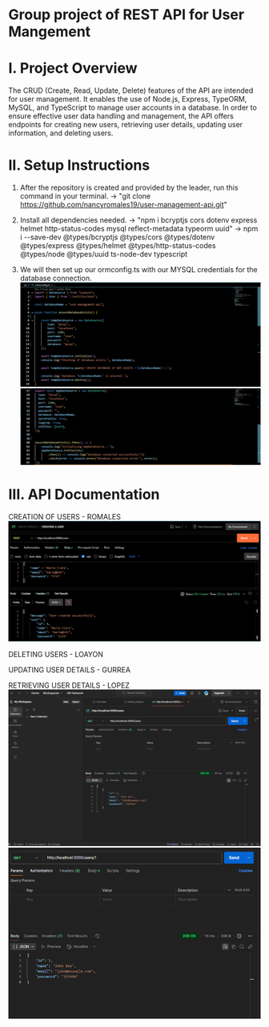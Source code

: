 # Group project of REST API for User Mangement

# I. Project Overview
The CRUD (Create, Read, Update, Delete) features of the API are intended for user management. It enables the use of Node.js, Express, TypeORM, MySQL, and TypeScript to manage user accounts in a database. In order to ensure effective user data handling and management, the API offers endpoints for creating new users, retrieving user details, updating user information, and deleting users.

# II. Setup Instructions

1. After the repository is created and provided by the leader, run this command in your terminal.
    -> "git clone https://github.com/nancyromales19/user-management-api.git"

2. Install all dependencies needed.
    -> "npm i bcryptjs cors dotenv express helmet http-status-codes mysql reflect-metadata typeorm uuid"
    -> npm i --save-dev @types/bcryptjs @types/cors @types/dotenv @types/express @types/helmet @types/http-status-codes @types/node @types/uuid ts-node-dev typescript

3. We will then set up our ormconfig.ts with our MYSQL credentials for the database connection.
    ![alt text](image.png)
    ![alt text](image-1.png)

# III. API Documentation

CREATION OF USERS - ROMALES
    ![alt text](image-2.png)

DELETING USERS - LOAYON

UPDATING USER DETAILS - GURREA

RETRIEVING USER DETAILS - LOPEZ
    ![alt text](get.png)
    ![alt text](get2.png)